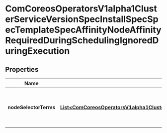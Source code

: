 
# ComCoreosOperatorsV1alpha1ClusterServiceVersionSpecInstallSpecSpecTemplateSpecAffinityNodeAffinityRequiredDuringSchedulingIgnoredDuringExecution

## Properties
Name | Type | Description | Notes
------------ | ------------- | ------------- | -------------
**nodeSelectorTerms** | [**List&lt;ComCoreosOperatorsV1alpha1ClusterServiceVersionSpecInstallSpecSpecTemplateSpecAffinityNodeAffinityRequiredDuringSchedulingIgnoredDuringExecutionNodeSelectorTerms&gt;**](ComCoreosOperatorsV1alpha1ClusterServiceVersionSpecInstallSpecSpecTemplateSpecAffinityNodeAffinityRequiredDuringSchedulingIgnoredDuringExecutionNodeSelectorTerms.md) | Required. A list of node selector terms. The terms are ORed. | 



